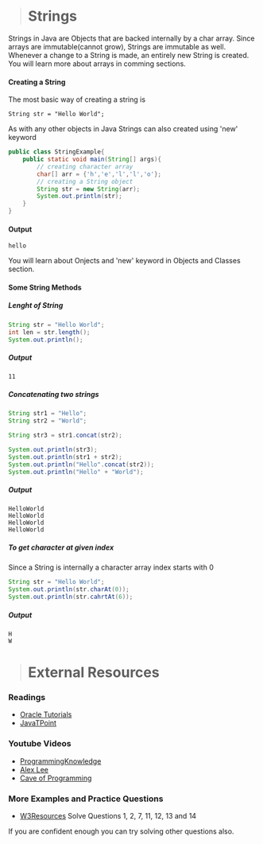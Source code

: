 ># Strings

Strings in Java are Objects that are backed internally by a char array. Since arrays are immutable(cannot grow), Strings are immutable as well. Whenever a change to a String is made, an entirely new String is created. You will learn more about arrays in comming sections.

#### Creating a String

The most basic way of creating a string is

    String str = "Hello World";

As with any other objects in Java Strings can also created using 'new' keyword

```java
public class StringExample{
    public static void main(String[] args){
        // creating character array
        char[] arr = {'h','e','l','l','o'};
        // creating a String object
        String str = new String(arr);
        System.out.println(str);
    }
}
```

#### Output

    hello

You will learn about Onjects and 'new' keyword in Objects and Classes section.

#### Some String Methods

##### Lenght of String
```java
String str = "Hello World";
int len = str.length();
System.out.println();
```
##### Output

    11

##### Concatenating two strings
```java
String str1 = "Hello";
String str2 = "World";

String str3 = str1.concat(str2);

System.out.println(str3);
System.out.println(str1 + str2);
System.out.println("Hello".concat(str2));
System.out.println("Hello" + "World");
```

##### Output

    HelloWorld
    HelloWorld
    HelloWorld
    HelloWorld


##### To get character at given index

Since a String is internally a character array index starts with 0
```java
String str = "Hello World";
System.out.println(str.charAt(0));
System.out.println(str.cahrtAt(6));
```
##### Output

    H
    W

># External Resources

### Readings

* [Oracle Tutorials](https://docs.oracle.com/javase/tutorial/java/data/strings.html)
* [JavaTPoint](https://www.javatpoint.com/java-string)

### Youtube Videos

* [ProgrammingKnowledge](https://www.youtube.com/watch?v=sliTbMkQBZ4&list=PLS1QulWo1RIbfTjQvTdj8Y6yyq4R7g-Al&index=15)
* [Alex Lee](https://www.youtube.com/watch?v=3xuJIaP3C4g&list=PL59LTecnGM1NRUyune3SxzZlYpZezK-oQ&index=4)
* [Cave of Programming](https://www.youtube.com/watch?v=p3EnEPP7SY8&list=PL9DF6E4B45C36D411&index=4)

### More Examples and Practice Questions

* [W3Resources](https://www.w3resource.com/java-exercises/string/index.php) Solve Questions 1, 2, 7, 11, 12, 13 and 14

If you are confident enough you can try solving other questions also.
